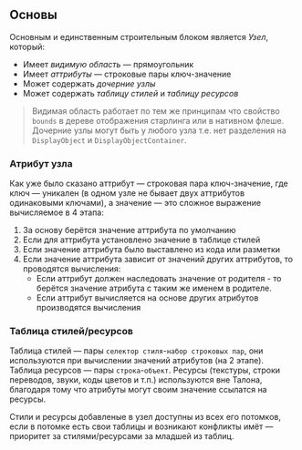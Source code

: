 ## Основы
Основным и единственным строительным блоком является *Узел*, который:

* Имеет *видимую область* — прямоугольник
* Имеет *аттрибуты* — строковые пары ключ-значение
* Может содержать *дочерние узлы*
* Может содержать *таблицу стилей* и *таблицу ресурсов*

> Видимая область работает по тем же принципам что свойство `bounds` в дереве отображения старлинга или в нативном флеше.  
> Дочерние узлы могут быть у любого узла т.е. нет разделения на `DisplayObject` и `DisplayObjectContainer`.


### Атрибут узла
Как уже было сказано аттрибут — строковая пара ключ-значение, где ключ — уникален (в одном узле не бывает двух аттрибутов одинаковыми ключами), а значение — это сложное выражение вычисляемое в 4 этапа:

1. За основу берётся значение аттрибута по умолчанию
2. Если для аттрибута установлено значение в таблице стилей
3. Если значение аттрибута было выставлено из кода или разметки
4. Если значение аттрибута зависит от значений других аттрибутов, то проводятся вычисления:
	* Если аттрибут должен наследовать значение от родителя - то берётся значение атрибута с таким же именем в родителе.
	* Если аттрибут вычисляется на основе других атрибутов производятся вычисления

### Таблица стилей/ресурсов

Таблица стилей — пары `селектор стиля`-`набор строковых пар`, они используются при вычислении значений атрибутов (на 2 этапе).  
Таблица ресурсов — пары `строка`-`объект`. Ресурсы (текстуры, строки переводов, звуки, коды цветов и т.п.) используются вне Талона, благодаря тому что атрибуты могут своим значение ссылатся на ресурсы.

Стили и ресурсы добавленые в узел доступны из всех его потомков, если в потомке есть свои таблицы и возникают конфликты имёт — приоритет за стилями/ресурсами за младшей из таблиц.

